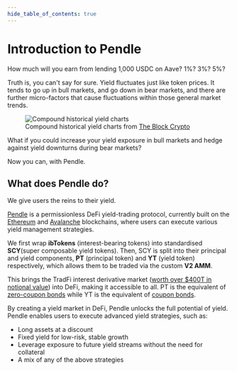 ```yaml
---
hide_table_of_contents: true
---
```


# Introduction to Pendle

How much will you earn from lending 1,000 USDC on Aave? 1%? 3%? 5%?

Truth is, you can't say for sure. Yield fluctuates just like token prices. It tends to go up in bull markets, and go down in bear markets, and there are further micro-factors that cause fluctuations within those general market trends.

<figure>
  <img src="/img/introduction/historical_yield.png" alt="Compound historical yield charts" />
  <figcaption>Compound historical yield charts from <a href="https://www.theblockcrypto.com/data/decentralized-finance/cryptocurrency-lending/compound-lending-rates">The Block Crypto</a></figcaption>
</figure>

What if you could increase your yield exposure in bull markets and hedge against yield downturns during bear markets?

Now you can, with Pendle.

## What does Pendle do?

We give users the reins to their yield.

[Pendle](https://pendle.finance/) is a permissionless DeFi yield-trading protocol, currently built on the [Ethereum](https://ethereum.org/) and [Avalanche](https://www.avax.network/) blockchains, where users can execute various yield management strategies.

We first wrap **ibTokens** (interest-bearing tokens) into standardised **SCY**(super composable yield tokens). Then, SCY is split into their principal and yield components, **PT** (principal token) and **YT** (yield token) respectively, which allows them to be traded via the custom **V2 AMM**.

This brings the TradFi interest derivative market ([worth over $400T in notional value](https://www.bis.org/publ/otc_hy2111/intgraphs/graphA3.htm)) into DeFi, making it accessible to all. PT is the equivalent of [zero-coupon bonds](https://www.investopedia.com/terms/z/zero-couponbond.asp) while YT is the equivalent of [coupon bonds](https://www.investopedia.com/terms/c/couponbond.asp).

By creating a yield market in DeFi, Pendle unlocks the full potential of yield. Pendle enables users to execute advanced yield strategies, such as:

* Long assets at a discount
* Fixed yield for low-risk, stable growth
* Leverage exposure to future yield streams without the need for collateral
* A mix of any of the above strategies
